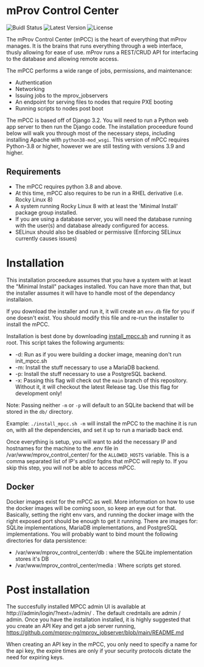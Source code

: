 
# mProv Control Center
![Buidl Status](https://img.shields.io/github/actions/workflow/status/mprov-ng/mprov_control_center/dockerimage-dev.yml?style=plastic)
![Latest Version](https://img.shields.io/github/v/tag/mprov-ng/mprov_control_center?style=plastic)
![License](https://img.shields.io/github/license/mprov-ng/mprov_control_center?style=plastic)

The mProv Control Center (mPCC) is the heart of everything that mProv manages. It is the brains that runs everything through a web interface, thusly allowing for ease of use. mProv runs a REST/CRUD API for interfacing to the database and allowing remote access. 

The mPCC performs a wide range of jobs, permissions, and maintenance:
- Authentication
- Networking
- Issuing jobs to the mprov_jobservers
- An endpoint for serving files to nodes that require PXE booting 
- Running scripts to nodes post boot

The mPCC is based off of Django 3.2. You will need to run a Python web app server to then run the Django code. The installation proceedure found below will walk you through most of the necessary steps, including installing Apache with `python38-mod_wsgi`. This version of mPCC requires Python-3.8 or higher, however we are still testing with versions 3.9 and higher.

## Requirements
- The mPCC requires python 3.8 and above.  
- At this time, mPCC also requires to be run in a RHEL derivative (i.e. Rocky Linux 8)
- A system running Rocky Linux 8 with at least the 'Minimal Install' package group installed.
- If you are using a database server, you will need the database running with the user(s) and database already configured for access.
- SELinux should also be disabled or permissive (Enforcing SELinux currently causes issues)

# Installation
This installation proceedure assumes that you have a system with at least the "Minimal Install" packages installed.  You can have more than that, but the installer assumes it will have to handle most of the dependancy installaion.

If you download the installer and run it, it will create an `env.db` file for you if one doesn't exist.  You should modify this file and re-run the installer to install the mPCC.



Installation is best done by downloading [install_mpcc.sh](https://raw.githubusercontent.com/mprov-ng/mprov_control_center/main/install_scripts/install_mpcc.sh) and running it as root.  This script takes the following arguments:

- -d: Run as if you were building a docker image, meaning don't run init_mpcc.sh
- -m: Install the stuff necessary to use a MariaDB backend.
- -p: Install the stuff necessary to use a PostgreSQL backend.
- -x: Passing this flag will check out the `main` branch of this repository.  Without it, it will checkout the latest Release tag.  Use this flag for development only!

Note: Passing neither `-m` or `-p` will default to an SQLite backend that will be stored in the `db/` directory.


Example: `./install_mpcc.sh -m` will install the mPCC to the machine it is run on, with all the dependencies, and set it up to run a mariadb back end.  

Once everything is setup, you will want to add the necessary IP and hostnames for the machine to the .env file in /var/www/mprov_control_center/ for the `ALLOWED_HOSTS` variable.  This is a comma separated list of IP's and/or fqdns that mPCC will reply to.  If you skip this step, you will not be able to access mPCC.


## Docker
Docker images exist for the mPCC as well.  More information on how to use the docker images will be coming soon, so keep an eye out for that.  Basically, setting the right env vars, and running the docker image with the right exposed port should be enough to get it running.  There are images for: SQLite implementations, MariaDB implementations, and PostgreSQL implementations.  You will probably want to bind mount the following directories for data persistence:

- /var/www/mprov_control_center/db : where the SQLite implementation stores it's DB
- /var/www/mprov_control_center/media : Where scripts get stored.

# Post installation
The succesfully installed MPCC admin UI is available at http://<FQDN or IP>/admin/login/?next=/admin/ . The default credntails are admin / admin. 
Once you have the installation installed, it is highly suggested that you create an API Key and get a job server running, https://github.com/mprov-ng/mprov_jobserver/blob/main/README.md

When creating an API key in the mPCC, you only need to specify a name for the api key, the expire times are only if your security protocols dictate the need for expiring keys.
